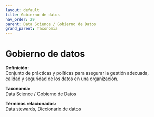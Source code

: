 ```yaml
---
layout: default
title: Gobierno de datos
nav_order: 29
parent: Data Science / Gobierno de Datos
grand_parent: Taxonomía
---
```


# Gobierno de datos

**Definición:**  
Conjunto de prácticas y políticas para asegurar la gestión adecuada, calidad y seguridad de los datos en una organización.

**Taxonomía:**  
Data Science / Gobierno de Datos

**Términos relacionados:**  
[Data stewards](https://maleniski.github.io/diccionario-angl-tec-mx/docs/taxonomia/data-stewards/data-stewards.html), [Diccionario de datos](https://maleniski.github.io/diccionario-angl-tec-mx/docs/taxonomia/diccionario-de-datos/diccionario-de-datos.html)

